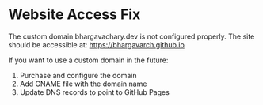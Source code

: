 # Website Access Fix

The custom domain bhargavachary.dev is not configured properly.
The site should be accessible at: https://bhargavarch.github.io

If you want to use a custom domain in the future:
1. Purchase and configure the domain
2. Add CNAME file with the domain name
3. Update DNS records to point to GitHub Pages